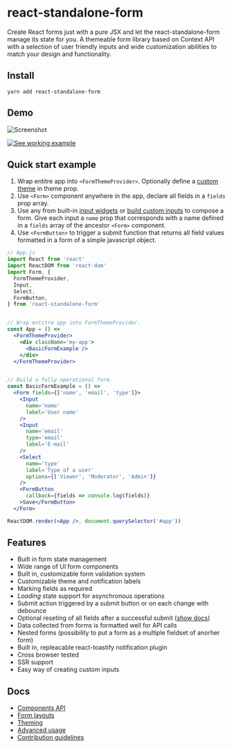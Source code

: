 # react-standalone-form

Create React forms just with a pure JSX and let the react-standalone-form
manage its state for you. A themeable form library based on
Context API with a selection of user friendly inputs and wide customization abilities to match your design and functionality.

## Install

```
yarn add react-standalone-form
```

## Demo

![Screenshot](https://raw.githubusercontent.com/frontcraft/react-standalone-form/master/screenshot.jpg "Screenshot")

[![See working example](https://codesandbox.io/static/img/play-codesandbox.svg)](https://codesandbox.io/s/jp69w6kj35?fontsize=14&hidenavigation=1)

## Quick start example

1. Wrap entitre app into `<FormThemeProvider>`. Optionally define a [custom theme](https://github.com/frontcraft/react-standalone-form/wiki/Theming) in theme prop.
2. Use `<Form>` component anywhere in the app, declare all fields in a `fields` prop array.
3. Use any from built-in [input widgets](https://github.com/frontcraft/react-standalone-form/wiki/Components-API) or [build custom inputs](https://github.com/frontcraft/react-standalone-form/wiki/Advanced-usage#creating-custom-inputs) to compose a form. Give each input a `name` prop that corresponds with a name defined in a `fields` array of the ancestor `<Form>` component.
4. Use `<FormButton>` to trigger a submit function that returns all field values formatted in a form of a simple javascript object.

```jsx
// App.js
import React from 'react'
import ReactDOM from 'react-dom'
import Form, {
  FormThemeProvider,
  Input,
  Select,
  FormButton,
} from 'react-standalone-form'


// Wrap entitre app into FormThemeProvider.
const App = () =>
  <FormThemeProvider>
    <div className='my-app'>
      <BasicFormExample />
    </div>
  </FormThemeProvider>


// Build a fully operational form.
const BasicFormExample = () =>
  <Form fields={['name', 'email', 'type']}>
    <Input
      name='name'
      label='User name'
    />
    <Input
      name='email'
      type='email'
      label='E-mail'
    />
    <Select
      name='type'
      label='Type of a user'
      options={['Viewer', 'Moderator', 'Admin']}
    />
    <FormButton
      callback={fields => console.log(fields)}
    >Save</FormButton>
  </Form>

ReactDOM.render(<App />, document.querySelector('#app'))
```

## Features

* Built in form state management
* Wide range of UI form components
* Built in, customizable form validation system
* Customizable theme and notification labels
* Marking fields as required
* *Loading* state support for asynchronous operations
* Submit action triggered by a submit button or on each change with debounce
* Optional reseting of all fields after a successful submit ([show docs](https://github.com/frontcraft/react-standalone-form/wiki/Components-API#FormButton))
* Data collected from forms is formatted well for API calls
* Nested forms (possibility to put a form as a multiple fieldset of anorher form)
* Built in, repleacable react-toastify notification plugin
* Cross browser tested
* SSR support
* Easy way of creating custom inputs


## Docs

* [Components API](https://github.com/frontcraft/react-standalone-form/wiki/Components-API)
* [Form layouts](https://github.com/frontcraft/react-standalone-form/wiki/Form-layouts)
* [Theming](https://github.com/frontcraft/react-standalone-form/wiki/Theming)
* [Advanced usage](https://github.com/frontcraft/react-standalone-form/wiki/Advanced-usage)
* [Contribution guidelines](https://github.com/frontcraft/react-standalone-form/wiki/Contribution-guidelines)
